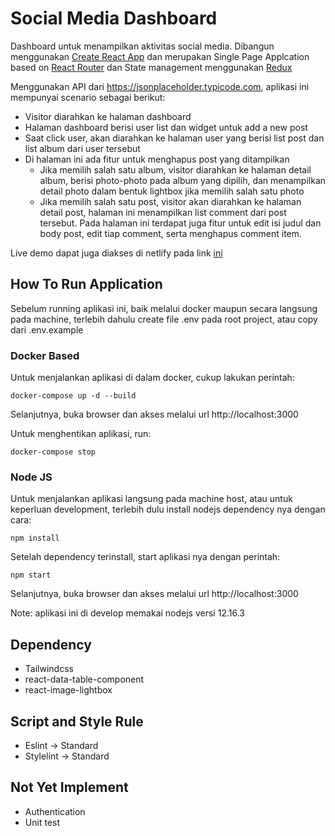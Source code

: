 # Social Media Dashboard

Dashboard untuk menampilkan aktivitas social media. Dibangun menggunakan [Create React App](https://github.com/facebook/create-react-app) dan merupakan Single Page Applcation based on [React Router](https://reactrouter.com) dan State management menggunakan [Redux](https://redux.js.org/)

Menggunakan API dari https://jsonplaceholder.typicode.com, aplikasi ini mempunyai scenario sebagai berikut:

- Visitor diarahkan ke halaman dashboard
- Halaman dashboard berisi user list dan widget untuk add a new post
- Saat click user, akan diarahkan ke halaman user yang berisi list post dan list album dari user tersebut
- Di halaman ini ada fitur untuk menghapus post yang ditampilkan
    * Jika memilih salah satu album, visitor diarahkan ke halaman detail album, berisi photo-photo pada album yang dipilih, dan menampilkan detail photo dalam bentuk lightbox jika memilih salah satu photo
    * Jika memilih salah satu post, visitor akan diarahkan ke halaman detail post, halaman ini menampilkan list comment dari post tersebut. Pada halaman ini terdapat juga fitur untuk edit isi judul dan body post, edit tiap comment, serta menghapus comment item.

Live demo dapat juga diakses di netlify pada link [ini](https://arwanfiles-social-media-dashboard.netlify.app/)
## How To Run Application

Sebelum running aplikasi ini, baik melalui docker maupun secara langsung pada machine, terlebih dahulu create file .env pada root project, atau copy dari .env.example

### Docker Based

Untuk menjalankan aplikasi di dalam docker, cukup lakukan perintah:
```
docker-compose up -d --build
```
Selanjutnya, buka browser dan akses melalui url http://localhost:3000

Untuk menghentikan aplikasi, run:
```
docker-compose stop
```

### Node JS

Untuk menjalankan aplikasi langsung pada machine host, atau untuk keperluan development, terlebih dulu install nodejs dependency nya dengan cara:
```
npm install
```
Setelah dependency terinstall, start aplikasi nya dengan perintah:
```
npm start
```
Selanjutnya, buka browser dan akses melalui url http://localhost:3000

Note: aplikasi ini di develop memakai nodejs versi 12.16.3

## Dependency
- Tailwindcss
- react-data-table-component
- react-image-lightbox

## Script and Style Rule
- Eslint -> Standard
- Stylelint -> Standard

## Not Yet Implement
- Authentication
- Unit test
